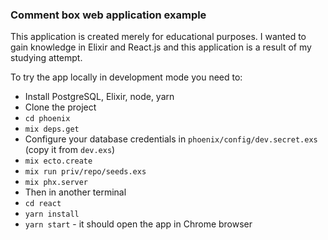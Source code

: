 ### Comment box web application example

This application is created merely for educational purposes.
I wanted to gain knowledge in Elixir and React.js and this application is a result of my studying attempt.

To try the app locally in development mode you need to:
- Install PostgreSQL, Elixir, node, yarn
- Clone the project
- `cd phoenix`
- `mix deps.get`
- Configure your database credentials in `phoenix/config/dev.secret.exs` (copy it from `dev.exs`)
- `mix ecto.create`
- `mix run priv/repo/seeds.exs`
- `mix phx.server`
- Then in another terminal
- `cd react`
- `yarn install`
- `yarn start` - it should open the app in Chrome browser
